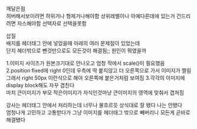 깨달은점  
허버해서보이려면 하위거나 형제거나해야함 
상위레벨이나 아예다른데에 있는거 건드리려면 자스해야함 선택자로 선택을못함

삽질  
배지를 헤더태그 안에 넣었을때 아래의 여러 문제점이 있었는데  
단지 헤더밖으로 뺀것만으로도 모든것이 해결됨;; 원인이 뭐였을까  

1.이미지 사이즈가 원본크기대로 안나오고 엄청 작에서 scale()이 필요했음  
2.position fixed에 right 0인데 우측에 딱 붙지않고 더 오른쪽으로 가서 이미지가 짤림  
그래서 right 50px 이런식으로 해야 오른쪽에 붙은거처럼 보여짐
3.각각의 이미지에 display block해도 자꾸 겹친다  
마치 큰이미지가 부모 작은이미지가 자식인것마냥 큰이미지의 영역에 맞춰서 겹쳐짐  

강사는 헤더태그 안에서 처리하는데 너무나 물흐르듯 상식대로 잘 됐다 나는 안됐다  
엄청나게 고민하고 고통받다가 그냥 이미지를 헤더태그 밖으로 빼버리니 모든게 곧바로 해결됐다  